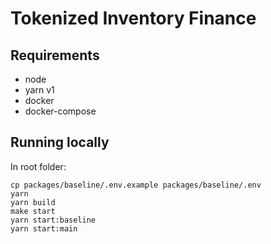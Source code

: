 # Tokenized Inventory Finance

## Requirements

- node
- yarn v1
- docker
- docker-compose

## Running locally

In root folder:

```
cp packages/baseline/.env.example packages/baseline/.env
yarn
yarn build
make start
yarn start:baseline
yarn start:main
```
